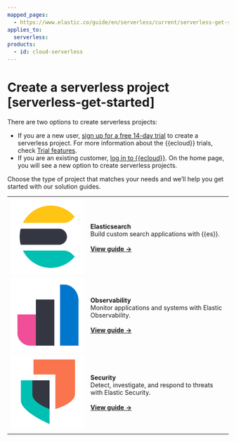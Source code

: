 ```yaml
---
mapped_pages:
  - https://www.elastic.co/guide/en/serverless/current/serverless-get-started.html
applies_to:
  serverless:
products:
  - id: cloud-serverless
---
```


# Create a serverless project [serverless-get-started]

There are two options to create serverless projects:

* If you are a new user, [sign up for a free 14-day trial](https://cloud.elastic.co/serverless-registration) to create a serverless project. For more information about the {{ecloud}} trials, check [Trial features](create-an-organization.md#general-sign-up-trial-what-is-included-in-my-trial).
* If you are an existing customer, [log in to {{ecloud}}](https://cloud.elastic.co/login). On the home page, you will see a new option to create serverless projects.

Choose the type of project that matches your needs and we’ll help you get started with our solution guides.

|     |     |
| --- | --- |
|  |  |
| ![elasticsearch](../../images/64x64_Color_elasticsearch-logo-color-64px.png "elasticsearch =50%") | **Elasticsearch**<br> Build custom search applications with {{es}}.<br><br>[**View guide →**](/solutions/search/serverless-elasticsearch-get-started.md)<br> |
| ![observability](../../images/64x64_Color_observability-logo-color-64px.png "observability =50%") | **Observability**<br> Monitor applications and systems with Elastic Observability.<br><br>[**View guide →**](/solutions/observability/get-started/create-an-observability-project.md)<br> |
| ![security](../../images/64x64_Color_security-logo-color-64px.png "security =50%") | **Security**<br> Detect, investigate, and respond to threats with Elastic Security.<br><br>[**View guide →**](/solutions/security/get-started/create-security-project.md)<br> |
|  |  |